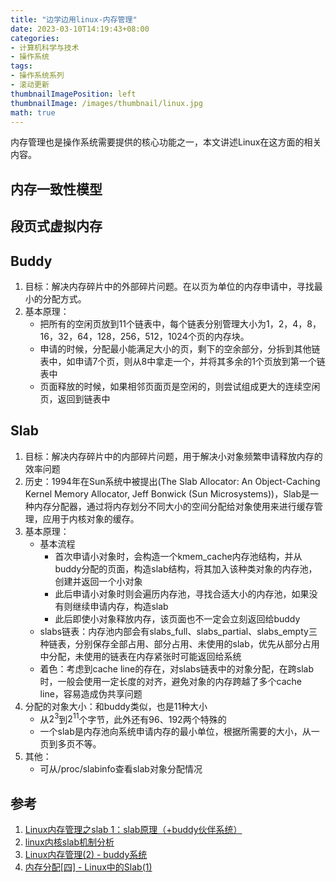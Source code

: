 ```yaml
---
title: "边学边用linux-内存管理"
date: 2023-03-10T14:19:43+08:00
categories:
- 计算机科学与技术
- 操作系统
tags:
- 操作系统系列
- 滚动更新
thumbnailImagePosition: left
thumbnailImage: /images/thumbnail/linux.jpg
math: true
---
```

内存管理也是操作系统需要提供的核心功能之一，本文讲述Linux在这方面的相关内容。
<!--more-->

## 内存一致性模型

## 段页式虚拟内存

## Buddy
1. 目标：解决内存碎片中的外部碎片问题。在以页为单位的内存申请中，寻找最小的分配方式。
1. 基本原理：
    - 把所有的空闲页放到11个链表中，每个链表分别管理大小为1，2，4，8，16，32，64，128，256，512，1024个页的内存块。
    - 申请的时候，分配最小能满足大小的页，剩下的空余部分，分拆到其他链表中，如申请7个页，则从8中拿走一个，并将其多余的1个页放到第一个链表中
    - 页面释放的时候，如果相邻页面页是空闲的，则尝试组成更大的连续空闲页，返回到链表中

## Slab
1. 目标：解决内存碎片中的内部碎片问题，用于解决小对象频繁申请释放内存的效率问题
1. 历史：1994年在Sun系统中被提出(The Slab Allocator: An Object-Caching Kernel Memory Allocator, Jeff Bonwick (Sun Microsystems))，Slab是一种内存分配器，通过将内存划分不同大小的空间分配给对象使用来进行缓存管理，应用于内核对象的缓存。
1. 基本原理：
    - 基本流程
        - 首次申请小对象时，会构造一个kmem_cache内存池结构，并从buddy分配的页面，构造slab结构，将其加入该种类对象的内存池，创建并返回一个小对象
        - 此后申请小对象时则会遍历内存池，寻找合适大小的内存池，如果没有则继续申请内存，构造slab
        - 此后即使小对象释放内存，该页面也不一定会立刻返回给buddy
    - slabs链表：内存池内部会有slabs_full、slabs_partial、slabs_empty三种链表，分别保存全部占用、部分占用、未使用的slab，优先从部分占用中分配，未使用的链表在内存紧张时可能返回给系统
    - 着色：考虑到cache line的存在，对slabs链表中的对象分配，在跨slab时，一般会使用一定长度的对齐，避免对象的内存跨越了多个cache line，容易造成伪共享问题
1. 分配的对象大小：和buddy类似，也是11种大小
    - 从$2^3$到$2^11$个字节，此外还有96、192两个特殊的
    - 一个slab是内存池向系统申请内存的最小单位，根据所需要的大小，从一页到多页不等。
1. 其他：
    - 可从/proc/slabinfo查看slab对象分配情况

## 参考
1. [Linux内存管理之slab 1：slab原理（+buddy伙伴系统）](https://blog.csdn.net/lqy971966/article/details/112980005)
1. [linux内核slab机制分析](https://www.jianshu.com/p/95d68389fbd1)
1. [Linux内存管理(2) - buddy系统](https://blog.csdn.net/jasonchen_gbd/article/details/44023801)
1. [内存分配[四] - Linux中的Slab(1)](https://zhuanlan.zhihu.com/p/105582468)